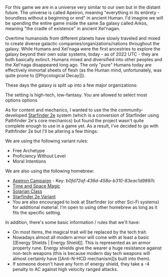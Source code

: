 
For this game we are in a universe very similar to our own but in the distant future. The universe is called Apeiron, meaning "everything in its entirety - boundless without a beginning or end" in ancient Human. I'd imagine we will be spending the entire game inside the same Sa galaxy called Arkos, meaning "the cradle of existence" in ancient Xel'nagan. 

Overtime humanoids from different planets have slowly traveled and mixed to create diverse galactic companies/organizations/nations throughout the galaxy. While Humans and Xel'naga were the first ancestries to explore the galaxy beyond their own solar systems, today - as of 2022 UTC - they are both basically extinct. Humans mixed and diversified into other peoples and the Xel'naga disappeared long ago. The only "pure" Humans today are effectively immortal sheets of flesh (as the Human mind, unfortunately, was quite prone to [[Phycological Decay]]).

These days the galaxy is split up into a few major organizations: 

The setting is high-tech, low-fantasy. You are allowed to select most options options

As for content and mechanics, I wanted to use the the community-developed [Starfinder 2e](https://drive.google.com/drive/folders/1wvPLqNOQsHvDcpu8T8h-vva8YlAp6ma1) system (which is a conversion of Starfinder using Pathfinder 2e's core mechanics) but found the project wasn't quite complete enough to use in a game yet.
As a result, I've decided to go with Pathfinder 2e but I'll be altering a few things:

We are using the following variant rules:
- Free Archetype
- Proficiency Without Level
- Moral Intentions

We are also using the following homebrew:
- [Apeiron Campaign](https://wanderersguide.app/homebrew/?view_id=771) - Key: _b0fd72af-436d-458a-b310-83eac1d9897c_
- [Time and Space Magic](https://wanderersguide.app/homebrew/?view_id=311)
- [Solarian Class](https://wanderersguide.app/homebrew/?view_id=99)
- [Starfinder 2e Variant](https://wanderersguide.app/homebrew/?view_id=641)
 - You are also encouraged to look at Starfinder (or other Sci-Fi systems) for additional material. I'm open to using other homebrew as long as it fits the specific setting.

In addition, there's some basic information / rules that we'll have:
- On most items, the magical trait will be replaced by the tech trait.
- Nowadays almost all modern armor will come with at least a basic [[Energy Shields | Energy Shield]]. This is represented as an armor property rune. Energy shields give the wearer a huge resistance against non-tech weapons (this is because modern day tech weapons will almost certainly have [[Anti-N-HCD mechanism]]s built into them).
- If someone doesn't have any form of energy shield, they take a -4 penalty to AC against high velocity ranged attacks.
  



